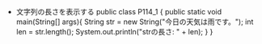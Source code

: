 - 文字列の長さを表示する
public class P114_1 {
    public static void main(String[] args){
        String str = new String("今日の天気は雨です。");
        int len = str.length();
        System.out.println("strの長さ: " + len);
    }
}
